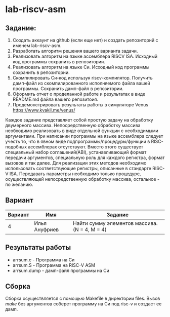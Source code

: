 # lab-riscv-asm
## Задание:
1. Создать аккаунт на github (если еще нет) и создать репозиторий с именем lab-riscv-asm.
2. Разработать алгоритм решения вашего варианта задачи.
3. Реализовать алгоритм на языке ассемблера RISCV ISA. Исходный код программы
сохранить в репозитории.
4. Реализовать алгоритм на языке Си. Исходный код программы сохранить в репозитории.
5. Скомпилировать Си-код используя riscv-компилятор. Получить дамп-файл из
скомпилированного исполняемого файла вашей программы. Сохранить дамп-файл в
репозитории.
6. Оформить отчет о проделанной работе и результатах в виде README.md файла вашего
репозитоия.
7. Продемонстрировать результаты работы в симуляторе Venus https://www.kvakil.me/venus/

Каждое задание представляет собой простую задачу на обработку двумерного массива. Непосредственную обработку массива необходимо реализовать в виде отдельной функции с необходимыми аргументами. При написании программы на языке ассемблера следует учесть то, что в явном виде подпрограммы/процедуры/функции в RISC-подобных ассемблерах отсутствуют. Вместо этого существует специальный набор соглашений(ABI), устанавливающий формат передачи аргументов, специальную роль для каждого регистра, формат вызовов и так далее. Для реализации этих методов необходимо использовать соответствующие регистры, описанные в стандарте RISC-V ISA. Передавать параметры необходимо только процедуре, осуществляющей непосредственную обработку массива, остальное - по желанию.

## Вариант

Вариант | Имя           | Задание
--------|---------------|---------
4       | Илья Ануфриев | Найти сумму элементов массива. (N = 4, M = 4)

## Результаты работы

* arrsum.c - Программа на Си
* arrsum.S - Программа на RISC-V ASM
* arrsum.dump - дамп-файл программы на Си

## Сборка
Сборка осуществляется с помощью Makefile в директории files.
Вызов *make* без аргументов соберет программу на Си под risc-v и создаст ее дамп.
